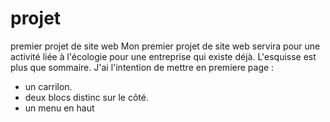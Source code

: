 # projet
premier projet de site web 
Mon premier projet de site web servira pour une activité liée à l'écologie pour une entreprise qui existe déjà.
L'esquisse est plus que sommaire.
J'ai l'intention de mettre en premiere page :
* un carrilon.
* deux blocs distinc sur le côté.
* un menu en haut
